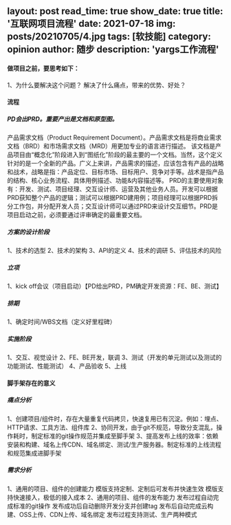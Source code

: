 layout: post
read_time: true
show_date: true
title: '互联网项目流程'
date: 2021-07-18
img: posts/20210705/4.jpg
tags: [软技能]
category: opinion
author: 随步
description: 'yargs工作流程'
---

#### 做项目之前，要思考如下：
1、为什么要解决这个问题？ 解决了什么痛点，带来的优势、好处？

#### 流程
##### PD会出PRD。重要产出是文档和原型图。
产品需求文档（Product Requirement Document）。产品需求文档是将商业需求文档（BRD）和市场需求文档（MRD）用更加专业的语言进行描述。
该文档是产品项目由“概念化”阶段进入到“图纸化”阶段的最主要的一个文档。当然，这个定义针对的是一个全新的产品。广义上来讲，产品需求的描述，应该包含有产品的战略和战术，战略是指：产品定位、目标市场、目标用户、竞争对手等。战术是指产品的结构、核心业务流程、具体用例描述、功能&内容描述等。
PRD的主要使用对象有：开发、测试、项目经理、交互设计师、运营及其他业务人员。开发可以根据PRD获知整个产品的逻辑；测试可以根据PRD建用例；项目经理可以根据PRD拆分工作包，并分配开发人员；交互设计师可以通过PRD来设计交互细节。PRD是项目启动之前，必须要通过评审确定的最重要文档。
##### 方案的设计阶段
1、技术的选型
2、技术的架构
3、API的定义
4、技术的调研
5、评估技术的风险
##### 立项
1、kick off会议（项目启动）【PD给出PRD，PM确定开发资源：FE、BE、测试】
##### 排期
1、确定时间/WBS文档（定义好里程碑）
##### 实施阶段 
1、交互、视觉设计
2、FE、BE开发，联调
3、测试（开发的单元测试以及测试的功能测试、性能测试）
4、产品验收
5、上线


#### 脚手架存在的意义
##### 痛点分析
1、创建项目/组件时，存在大量重复代码拷贝，快速复用已有沉淀。例如：埋点、HTTP请求、工具方法、组件库
2、协同开发，由于git不规范，导致分支混乱，操作耗时，制定标准的git操作规范并集成至脚手架
3、提高发布上线的效率：依赖安装和构建、域名上传CDN、域名绑定、测试/生产服务器。制定标准的上线流程和规范集成进脚手架
##### 需求分析
1、通用的项目、组件的创建能力
    模版支持定制、定制后可发布并快速生效
    模版支持快速接入，极低的接入成本
2、通用的项目、组件的发布能力
    发布过程自动完成标准的git操作
    发布成功后自动删除开发分支并创建tag
    发布后自动完成云构建、OSS上传、CDN上传、域名绑定
    发布过程支持测试、生产两种模式


